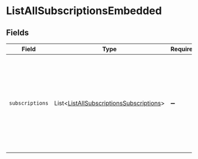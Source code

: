 # ListAllSubscriptionsEmbedded


## Fields

| Field                                                                                                                                                          | Type                                                                                                                                                           | Required                                                                                                                                                       | Description                                                                                                                                                    |
| -------------------------------------------------------------------------------------------------------------------------------------------------------------- | -------------------------------------------------------------------------------------------------------------------------------------------------------------- | -------------------------------------------------------------------------------------------------------------------------------------------------------------- | -------------------------------------------------------------------------------------------------------------------------------------------------------------- |
| `subscriptions`                                                                                                                                                | List\<[ListAllSubscriptionsSubscriptions](../../models/operations/ListAllSubscriptionsSubscriptions.md)>                                                       | :heavy_minus_sign:                                                                                                                                             | A list of subscription objects. For a complete reference of the subscription object, refer to the<br/>[Get subscription endpoint](get-subscription) documentation. |
